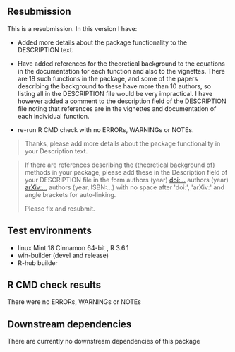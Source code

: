 ## Resubmission
This is a resubmission. In this version I have:

* Added more details about the package functionality to the DESCRIPTION text.

* Have added references for the theoretical background to the equations in the documentation for each function and also to the vignettes. There are 18 such functions in the package, and some of the papers describing the background to these have more than 10 authors, so listing all in the DESCRIPTION file would be very impractical. I have however added a comment to the description field of the DESCRIPTION file noting that references are in the vignettes and documentation of each individual function.

* re-run R CMD check with no ERRORs, WARNINGs or NOTEs.
  
> Thanks, please add more details about the package functionality in your
> Description text.

> If there are references describing the (theoretical background of)
> methods in your package, please add these in the Description field of
> your DESCRIPTION file in the form
> authors (year) <doi:...>
> authors (year) <arXiv:...>
> authors (year, ISBN:...)
> with no space after 'doi:', 'arXiv:' and angle brackets for auto-linking.
>
> Please fix and resubmit.

## Test environments
* linux Mint 18 Cinnamon 64-bit , R 3.6.1
* win-builder (devel and release)
* R-hub builder

## R CMD check results
There were no ERRORs, WARNINGs or NOTEs

## Downstream dependencies
There are currently no downstream dependencies of this package
